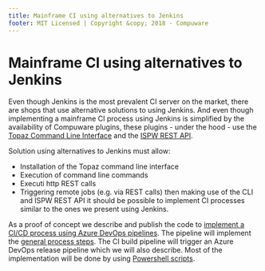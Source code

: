```yaml
---
title: Mainframe CI using alternatives to Jenkins
footer: MIT Licensed | Copyright &copy; 2018 - Compuware
---
```

# Mainframe CI using alternatives to Jenkins

Even though Jenkins is the most prevalent CI server on the market, there are shops that use alternative solutions to using Jenkins. And even though implementing a mainframe CI process using Jenkins is simplified by the availability of  Compuware plugins, these plugins - under the hood - use the [Topaz Command Line Interface](../apis/topaz_cli.md) and the [ISPW REST API](../apis/rest_api.md). 

Solution using alternatives to Jenkins must allow:
- Installation of the Topaz command line interface
- Execution of command line commands
- Executi http REST calls
- Triggering remote jobs (e.g. via REST calls) then making use of the CLI and ISPW REST API it should be possible to implement CI processes similar to the ones we present using Jenkins.

As a proof of concept we describe and publish the code to [implement a CI/CD process using Azure DevOps pipelines](../guidelines/azure_devops/azure_devops_pipeline.md). The pipeline will implement the [general process steps](../pipelines/basic_scenario.md#ci-pipeline-job). The CI build pipeline will trigger an Azure DevOps release pipeline which we will also describe. Most of the implementation will be done by using [Powershell scripts](../guidelines/azure_devops/powershell_scripts.md).
<!--stackedit_data:
eyJoaXN0b3J5IjpbMTMwMjM5NTE4MCwtMzg1NTY1NjgzLDE0Nj
A3ODAzMDZdfQ==
-->